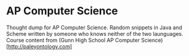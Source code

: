 # AP Computer Science
Thought dump for AP Computer Science. Random snippets in Java and Scheme written by someone who knows neither of the two launguages. Course content from (Gunn High School AP Computer Science)[http://paleyontology.com]
